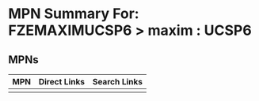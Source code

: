 



# MPN Summary For: FZEMAXIMUCSP6 > maxim : UCSP6

## MPNs
  

|MPN|Direct Links|Search Links|
| :--- | :--- | :--- |
||||
